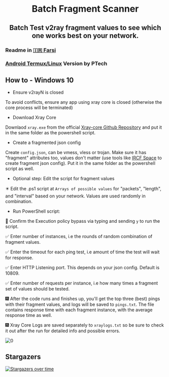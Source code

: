 <h1 align="center">Batch Fragment Scanner</h1>
<h2 align="center">Batch Test v2ray fragment values to see which one works best on your network.</h2>

### Readme in [🇮🇷 Farsi](https://telegra.ph/%D8%A7%D8%B3%DA%A9%D9%86%D8%B1-%D9%81%D8%B1%DA%AF%D9%85%D9%86%D8%AA-05-27)
### [Android Termux/Linux](https://github.com/Ptechgithub/FragmentScanner) Version by PTech

## How to - Windows 10

* Ensure v2rayN is closed

To avoid conflicts, ensure any app using xray core is closed (otherwise the core process will be terminated)

* Download Xray Core

Downlaod `xray.exe` from the official [Xray-core Github Repository](https://github.com/XTLS/Xray-core/releases) and put it in the same folder as the powershell script.

* Create a fragmented json config

Create `config.json`, can be vmess, vless or trojan. Make sure it has "fragment" attributes too, values don't matter (use tools like [IRCF Space](https://fragment.github1.cloud/) to create fragment json config). Put it in the same folder as the powershell script as well.

* Optional step: Edit the script for fragment values

✴️ Edit the .ps1 script at `Arrays of possible values` for "packets", "length", and "interval" based on your network. Values are used randomly in combination.


* Run PowerShell script:

🧧 Confirm the Execution policy bypass via typing and sending `y` to run the script.

✅ Enter number of instances, i.e the rounds of random combination of fragment values.

✅ Enter the timeout for each ping test, i.e amount of time the test will wait for response.

✅ Enter HTTP Listening port. This depends on your json config. Default is 10809.

✅ Enter number of requests per instance, i.e how many times a fragment set of values should be tested.

🎆 After the code runs and finishes up, you'll get the top three (best) pings with their fragment values, and logs will be saved to `pings.txt`. The file contains response time with each fragment instance, with the average response time as well.

🎆 Xray Core Logs are saved separately to `xraylogs.txt` so be sure to check it out after the run for detailed info and possible errors.

![0](https://raw.githubusercontent.com/Ptechgithub/configs/main/media/line.gif)
## Stargazers
[![Stargazers over time](https://starchart.cc/Surfboardv2ray/batch-fragment-scanner.svg?variant=adaptive)](https://starchart.cc/Surfboardv2ray/batch-fragment-scanner)
